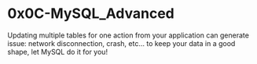 # 0x0C-MySQL_Advanced

Updating multiple tables for one action from your application can generate issue: network disconnection, crash, etc… to keep your data in a good shape, let MySQL do it for you!

